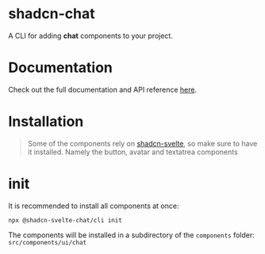 # shadcn-chat

A CLI for adding **chat** components to your project.

# Documentation

Check out the full documentation and API reference [here](##).

# Installation

> Some of the components rely on [shadcn-svelte](https://next.shadcn-svelte.com/docs/installation), so make sure to have it installed. Namely the button, avatar and textatrea components

# init

It is recommended to install all components at once:

```
npx @shadcn-svelte-chat/cli init
```

The components will be installed in a subdirectory of the `components` folder: `src/components/ui/chat`
